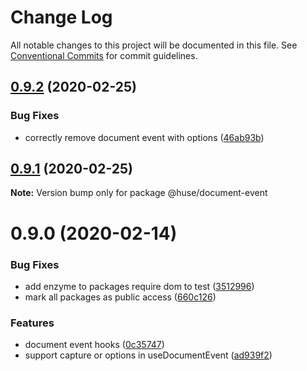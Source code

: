 # Change Log

All notable changes to this project will be documented in this file.
See [Conventional Commits](https://conventionalcommits.org) for commit guidelines.

## [0.9.2](https://github.com/ecomfe/react-hooks/compare/@huse/document-event@0.9.1...@huse/document-event@0.9.2) (2020-02-25)


### Bug Fixes

* correctly remove document event with options ([46ab93b](https://github.com/ecomfe/react-hooks/commit/46ab93b7998cc9c02e39c94881681f2ac7373d0c))





## [0.9.1](https://github.com/ecomfe/react-hooks/compare/@huse/document-event@0.9.0...@huse/document-event@0.9.1) (2020-02-25)

**Note:** Version bump only for package @huse/document-event





# 0.9.0 (2020-02-14)


### Bug Fixes

* add enzyme to packages require dom to test ([3512996](https://github.com/ecomfe/react-hooks/commit/351299610b2a960c846c105318146e2575cf2791))
* mark all packages as public access ([660c126](https://github.com/ecomfe/react-hooks/commit/660c1265ee27cb0de0e7b456904a22f4370002d0))


### Features

* document event hooks ([0c35747](https://github.com/ecomfe/react-hooks/commit/0c35747ffd373947d7dfefbdac6e012d28fbce9f))
* support capture or options in useDocumentEvent ([ad939f2](https://github.com/ecomfe/react-hooks/commit/ad939f25fa6d424548515bde5b9c0c910bd5e592))
